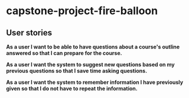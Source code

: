 # capstone-project-fire-balloon

## User stories
**As a user I want to be able to have questions about a course's outline answered so that I can prepare for the course.**

**As a user I want the system to suggest new questions based on my previous questions so that I save time asking questions.**

**As a user I want the system to remember information I have previously given so that I do not have to repeat the information.**